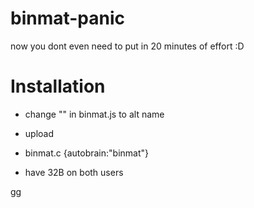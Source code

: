 # binmat-panic
now you dont even need to put in 20 minutes of effort :D

# Installation
* change "<ALT>" in binmat.js to alt name

* upload
  
* binmat.c {autobrain:"binmat"}
  
* have 32B on both users
  
gg

